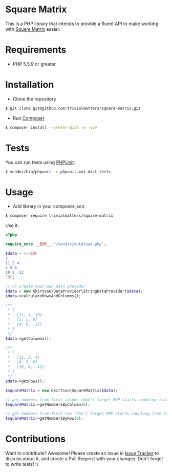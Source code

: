 Square Matrix
====

This is a PHP library that intends to provide a fluent API to 
make working with [Square Matrix](https://en.wikipedia.org/wiki/Square_matrix) easier.

# Requirements
* PHP 5.5.9 or greater

# Installation
* Clone the repository
```bash
$ git clone git@github.com:trivialmatters/square-matrix.git
```
* Run [Composer](https://getcomposer.org/download/)
```bash
$ composer install --prefer-dist -o -vvv
```

# Tests
You can run tests using [PHPUnit](https://phpunit.de/):
```bash
$ vendor/bin/phpunit -c phpunit.xml.dist tests
```

# Usage
* Add library in your composer.json:
```bash
$ composer require trivialmatters/square-matrix
```

Use it:
```php
<?php

require_once __DIR__.'/vendor/autoload.php';

$data = <<<EOF
3
11 2 4
4 5 6
10 8 -12
EOF;

// or create your own data provider
$data = new Gkirtsou\DataProvider\StringDataProvider($data);
$data->calculateRowsAndColumns();

/**
 * [
 *   [11, 4, 10]
 *   [2, 5, 8]
 *   [4, 6, -12]
 * ]
 */
$data->getColumns();

/**
 * [
 *   [11, 2, 4]
 *   [4, 5, 6]
 *   [10, 8, -12]
 * ]
 */
$data->getRows();

$squareMatrix = new Gkirtsou\SquareMatrix($data);

// get numbers from first column (don't forget PHP starts counting from zero!)
$squareMatrix->getNumbersByColumn(0);

// get numbers from first row (don't forget PHP starts counting from zero!)
$squareMatrix->getNumbersByRow(0);
```

# Contributions
Want to contribute? Awesome! Please create an Issue in [Issue Tracker](https://github.com/trivialmatters/square-matrix/issues/new) to discuss about it,
and create a Pull Request with your changes. Don't forget to write tests! :)
